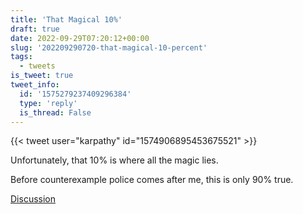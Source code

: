 ```yaml
---
title: 'That Magical 10%'
draft: true
date: 2022-09-29T07:20:12+00:00
slug: '202209290720-that-magical-10-percent'
tags:
  - tweets
is_tweet: true
tweet_info:
  id: '1575279237409296384'
  type: 'reply'
  is_thread: False
---
```




{{< tweet user="karpathy" id="1574906895453675521" >}}

Unfortunately, that 10% is where all the magic lies.

Before counterexample police comes after me, this is only 90% true.

[Discussion](https://x.com/sytelus/status/1575279237409296384)
